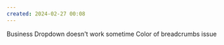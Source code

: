 ```yaml
---
created: 2024-02-27 00:08
---
```

Business Dropdown doesn't work sometime
Color of breadcrumbs issue
